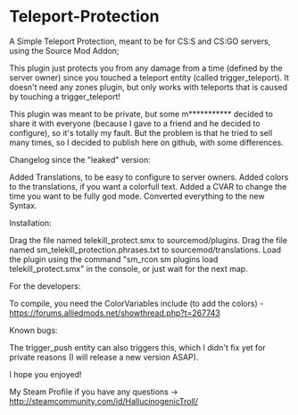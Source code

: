 # Teleport-Protection

A Simple Teleport Protection, meant to be for CS:S and CS:GO servers, using the Source Mod Addon;

This plugin just protects you from any damage from a time (defined by the server owner) since you touched a teleport entity (called trigger_teleport).
It doesn't need any zones plugin, but only works with teleports that is caused by touching a trigger_teleport!

This plugin was meant to be private, but some m*********** decided to share it with everyone (because I gave to a friend and he decided to configure), so it's totally my fault.
But the problem is that he tried to sell many times, so I decided to publish here on github, with some differences.

Changelog since the "leaked" version:

Added Translations, to be easy to configure to server owners.
Added colors to the translations, if you want a colorfull text.
Added a CVAR to change the time you want to be fully god mode.
Converted everything to the new Syntax.

Installation:

Drag the file named telekill_protect.smx to sourcemod/plugins.
Drag the file named sm_telekill_protection.phrases.txt to sourcemod/translations.
Load the plugin using the command "sm_rcon sm plugins load telekill_protect.smx" in the console, or just wait for the next map.

For the developers:

To compile, you need the ColorVariables include (to add the colors) - https://forums.alliedmods.net/showthread.php?t=267743

Known bugs:

The trigger_push entity can also triggers this, which I didn't fix yet for private reasons (I will release a new version ASAP).

I hope you enjoyed!

My Steam Profile if you have any questions -> http://steamcommunity.com/id/HallucinogenicTroll/
